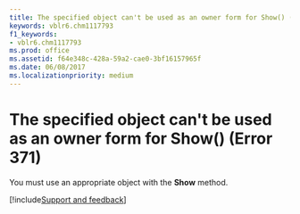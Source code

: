 ```yaml
---
title: The specified object can't be used as an owner form for Show() (Error 371)
keywords: vblr6.chm1117793
f1_keywords:
- vblr6.chm1117793
ms.prod: office
ms.assetid: f64e348c-428a-59a2-cae0-3bf16157965f
ms.date: 06/08/2017
ms.localizationpriority: medium
---
```



# The specified object can't be used as an owner form for Show() (Error 371)

You must use an appropriate object with the **Show** method.

[!include[Support and feedback](~/includes/feedback-boilerplate.md)]